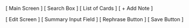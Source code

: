 [ Main Screen ]
[ Search Box ]
[ List of Cards ]
[ + Add Note ]

[ Edit Screen ]
[ Summary Input Field ]
[ Rephrase Button ]
[ Save Button ]
